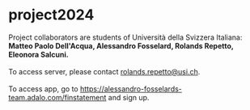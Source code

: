 # project2024

Project collaborators are students of Università della Svizzera Italiana: <b>Matteo Paolo Dell'Acqua, Alessandro Fosselard, Rolands Repetto, Eleonora Salcuni.</b>
<br><br>
To access server, please contact rolands.repetto@usi.ch. <br> <br>
To access app, go to https://alessandro-fosselards-team.adalo.com/finstatement and sign up.
